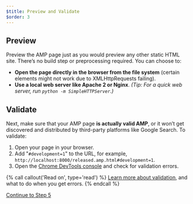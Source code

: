 ```yaml
---
$title: Preview and Validate
$order: 3
---
```


## Preview 

Preview the AMP page just as you would preview any other static HTML site. There’s no build step or preprocessing required. You can choose to:

  - **Open the page directly in the browser from the file system** (certain elements might not work due to XMLHttpRequests failing).
  - **Use a local web server like Apache 2 or Nginx**.
    *(Tip: For a quick web server, run `python -m SimpleHTTPServer`.)*

## Validate 

Next, make sure that your AMP page **is actually valid AMP**, or it won’t get discovered and distributed by third-party platforms like Google Search. To validate:

  1. Open your page in your browser.
  1. Add "`#development=1`" to the URL, for example, `http://localhost:8000/released.amp.html#development=1`.
  1. Open the [Chrome DevTools console](https://developers.google.com/web/tools/chrome-devtools/debug/console/) and check for validation errors.

{% call callout('Read on', type='read') %}
[Learn more about validation](/docs/guides/validate.html), and what to do when you get errors.
{% endcall %}

<a class="go-button button" href="/docs/tutorials/create/prepare_for_discovery.html">Continue to Step 5</a>
